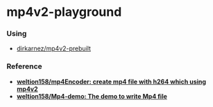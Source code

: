 mp4v2-playground
================
### Using
- [dirkarnez/mp4v2-prebuilt](https://github.com/dirkarnez/mp4v2-prebuilt)

### Reference
- [**weltion158/mp4Encoder: create mp4 file with h264 which using mp4v2**](https://github.com/weltion158/mp4Encoder)
- [**weltion158/Mp4-demo: The demo to write Mp4 file**](https://github.com/weltion158/Mp4-demo)
